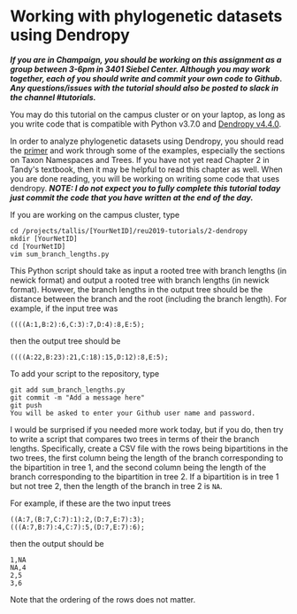 Working with phylogenetic datasets using Dendropy
=================================================
***If you are in Champaign, you should be working on this assignment as a group between 3-6pm in 3401 Siebel Center. Although you may work together, each of you should write and commit your own code to Github. Any questions/issues with the tutorial should also be posted to slack in the channel #tutorials.***

You may do this tutorial on the campus cluster or on your laptop, as long as you write code that is compatible with Python v3.7.0 and [Dendropy v4.4.0](https://dendropy.org/).

In order to analyze phylogenetic datasets using Dendropy, you should read the [primer](https://dendropy.org/primer/index.html) and work through some of the examples, especially the sections on Taxon Namespaces and Trees. If you have not yet read Chapter 2 in Tandy's textbook, then it may be helpful to read this chapter as well. When you are done reading, you will be working on writing some code that uses dendropy. ***NOTE: I do not expect you to fully complete this tutorial today just commit the code that you have written at the end of the day.***

If you are working on the campus cluster, type
```
cd /projects/tallis/[YourNetID]/reu2019-tutorials/2-dendropy
mkdir [YourNetID]
cd [YourNetID]
vim sum_branch_lengths.py
```

This Python script should take as input a rooted tree with branch lengths (in newick format) and output a rooted tree with branch lengths (in newick format). However, the branch lengths in the output tree should be the distance between the branch and the root (including the branch length). For example, if the input tree was 
```
((((A:1,B:2):6,C:3):7,D:4):8,E:5);
```
then the output tree should be
```
((((A:22,B:23):21,C:18):15,D:12):8,E:5);
```

To add your script to the repository, type

```
git add sum_branch_lengths.py
git commit -m "Add a message here"
git push
You will be asked to enter your Github user name and password.
```

I would be surprised if you needed more work today, but if you do, then try to write a script that compares two trees in terms of their the branch lengths. Specifically, create a CSV file with the rows being bipartitions in the two trees, the first column being the length of the branch corresponding to the bipartition in tree 1, and the second column being the length of the branch corresponding to the bipartition in tree 2. If a bipartition is in tree 1 but not tree 2, then the length of the branch in tree 2 is `NA`. 

For example, if these are the two input trees
```
((A:7,(B:7,C:7):1):2,(D:7,E:7):3);
(((A:7,B:7):4,C:7):5,(D:7,E:7):6);
```

then the output should be

```
1,NA
NA,4
2,5
3,6
```

Note that the ordering of the rows does not matter.
